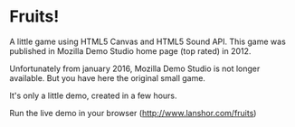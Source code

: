 # Fruits!

A little game using HTML5 Canvas and HTML5 Sound API. This game was published in Mozilla Demo Studio home page (top rated) in 2012.

Unfortunately from january 2016, Mozilla Demo Studio is not longer available. But you have here the original small game.

It's only a little demo, created in a few hours.

Run the live demo in your browser (http://www.lanshor.com/fruits)